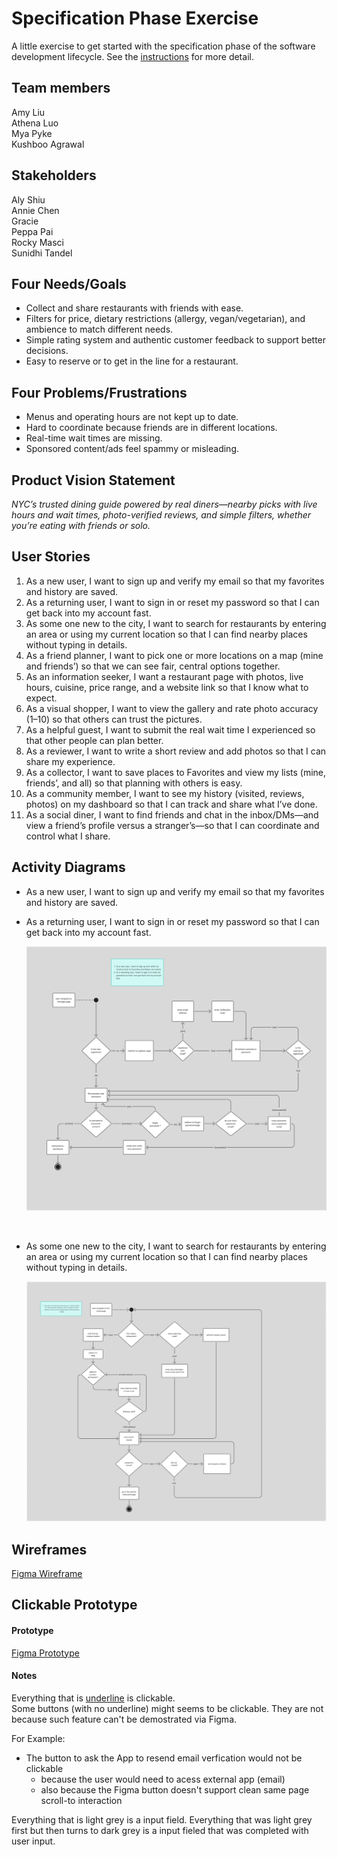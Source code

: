 # Specification Phase Exercise

A little exercise to get started with the specification phase of the software development lifecycle. See the [instructions](instructions.md) for more detail.

## Team members

Amy Liu <br/>
Athena Luo <br/>
Mya Pyke <br/>
Kushboo Agrawal <br/>

## Stakeholders
Aly Shiu <br/> 
Annie Chen <br/> 
Gracie <br/> 
Peppa Pai <br/> 
Rocky Masci <br/> 
Sunidhi Tandel <br/>

## Four Needs/Goals
* Collect and share restaurants with friends with ease.
* Filters for price, dietary restrictions (allergy, vegan/vegetarian), and ambience to match different needs.
* Simple rating system and authentic customer feedback to support better decisions.
* Easy to reserve or to get in the line for a restaurant.

## Four Problems/Frustrations
* Menus and operating hours are not kept up to date.
* Hard to coordinate because friends are in different locations.
* Real-time wait times are missing.
* Sponsored content/ads feel spammy or misleading.


## Product Vision Statement

 *NYC’s trusted dining guide powered by real diners—nearby picks with live hours and wait times, photo-verified reviews, and simple filters, whether you’re eating with friends or solo.*

## User Stories

1. As a new user, I want to sign up and verify my email so that my favorites and history are saved.
2. As a returning user, I want to sign in or reset my password so that I can get back into my account fast.
3. As some one new to the city, I want to search for restaurants by entering an area or using my current location so that I can find nearby places without typing in details.
4. As a friend planner, I want to pick one or more locations on a map (mine and friends’) so that we can see fair, central options together.
5. As an information seeker, I want a restaurant page with photos, live hours, cuisine, price range, and a website link so that I know what to expect.
6. As a visual shopper, I want to view the gallery and rate photo accuracy (1–10) so that others can trust the pictures.
7. As a helpful guest, I want to submit the real wait time I experienced so that other people can plan better.
8. As a reviewer, I want to write a short review and add photos so that I can share my experience.
9. As a collector, I want to save places to Favorites and view my lists (mine, friends’, and all) so that planning with others is easy.
10. As a community member, I want to see my history (visited, reviews, photos) on my dashboard so that I can track and share what I’ve done.
11. As a social diner, I want to find friends and chat in the inbox/DMs—and view a friend’s profile versus a stranger’s—so that I can coordinate and control what I share.

## Activity Diagrams

* As a new user, I want to sign up and verify my email so that my favorites and history are saved.
* As a returning user, I want to sign in or reset my password so that I can get back into my account fast.

  ![Authentication flow](assets/login-UML.png)

<br/> 

* As some one new to the city, I want to search for restaurants by entering an area or using my current location so that I can find nearby places without typing in details.

  ![Authentication flow](assets/location-UML.png)


## Wireframes

[Figma Wireframe](https://www.figma.com/design/SLCo97OuaafxCknkKgHSoW/restaurant-recommendations?node-id=40-67&t=3E7bqyy5o2FIawQH-1)



## Clickable Prototype


#### Prototype

[Figma Prototype](https://www.figma.com/proto/SLCo97OuaafxCknkKgHSoW/restaurant-recommendations?page-id=40%3A67&node-id=141-202&viewport=-7579%2C-98%2C0.94&t=XO67QWLvRS9N7drm-1&scaling=scale-down&content-scaling=fixed&starting-point-node-id=141%3A202)


#### Notes
  Everything that is <u>underline</u> is clickable.  
  Some buttons (with no underline) might seems to be clickable. They are not because such feature can't be demostrated via Figma. 

  For Example: 
  * The button to ask the App to resend email verfication would not be clickable 
    * because the user would need to acess external app (email)
    * also because the Figma button doesn't support clean same page scroll-to interaction

  Everything that is light grey is a input field.
  Everything that was light grey first but then turns to dark grey is a input fieled that was completed with user input.

